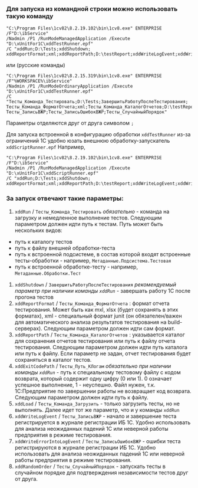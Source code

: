 ### Для запуска из командной строки можно использовать такую команду 
```
"C:\Program Files\1cv82\8.2.19.102\bin\1cv8.exe" ENTERPRISE /F"D:\ibService" 
/Nadmin /P1 /RunModeManagedApplication /Execute "D:\xUnitFor1C\xddTestRunner.epf"
/C "xddRun;D:\Tests;xddShutdown;
xddReportFormat;xml;xddReportPath;D:\testReport;xddWriteLogEvent;xddWriteErrorIntoLogEvent;xddRandomOrder" 
```
или (русские команды)
```
"C:\Program Files\1cv82\8.2.15.319\bin\1cv8.exe" ENTERPRISE /F"%WORKSPACE%\ibService" 
/Nadmin /P1 /RunModeOrdinaryApplication /Execute "D:\xUnitFor1C\xddTestRunner.epf"
/C "Тесты_Команда_Тестировать;D:\Tests;ЗавершитьРаботуПослеТестирования;
Тесты_Команда_ФорматОтчета;xml;Тесты_Команда_КаталогОтчетов;D:\testReport;
Тесты_ЗаписьВЖР;Тесты_ЗаписьОшибокВЖР;Тесты_СлучайныйПорядок" 
```

Параметры отделяются друг от друга символом `;`

Для запуска встроенной в конфигурацию обработки `xddTestRunner` из-за ограничений 1С удобно юзать внешнюю обработку-запускатель `xddScriptRunner.epf`
Например, 
```
"C:\Program Files\1cv82\8.2.19.102\bin\1cv8.exe" ENTERPRISE /F"D:\ibService" 
/Nadmin /P1 /RunModeManagedApplication /Execute "D:\xUnitFor1C\xddScriptRunner.epf"
/C "xddRun;D:\Tests;xddShutdown;
xddReportFormat;xml;xddReportPath;D:\testReport;xddWriteLogEvent;xddWriteErrorIntoLogEvent;xddRandomOrder" 
```
### За запуск отвечают такие параметры: 
1. `xddRun` / `Тесты_Команда_Тестировать` *обязательно* - команда на загрузку и немедленное выполнение тестов. Следующим параметром должен идти путь к тестам. Путь может быть нескольких видов:
  * путь к каталогу тестов
  * путь к файлу внешней обработки-теста
  * путь к встроенной подсистеме, в состав которой входят встроенные тесты-обработки - например, `Метаданные.Подсистема.Тестовая`
  * путь к встроенной обработке-тесту - например, `Метаданные.Обработки.Тест`
1. `xddShutdown` / `ЗавершитьРаботуПослеТестирования` *рекомендуемый параметр при наличии команды `xddRun`* - завершать работу 1С после прогона тестов 
1. `xddReportFormat` / `Тесты_Команда_ФорматОтчета` : формат отчета тестирования. Может быть как mxl, xlsx (будет сохранять в этих форматах), xml - специальный формат junit (он обязателен/важен для автоматического анализа результатов тестирования на build-серверах). Следующим параметром должен идти сам формат.
1. `xddReportPath` / `Тесты_Команда_КаталогОтчетов` : указывается каталог для сохранения отчетов тестирования или путь к файлу отчета тестирования. Следующим параметром должен идти путь каталога или путь к файлу. Если параметр не задан, отчет тестирования будет сохраняться в каталог тестов.
1. `xddExitCodePath` / `Тесты_Путь_КЛогам` *обязательно при наличии команды `xddRun`* - путь к специальному тестовому файлу с кодом возврата, который содержит одну цифру (0 или 1). 0 означает успешное выполнение, 1 - неуспешно. Файл нужен, т.к. 1С:Предприятие по завершении работы не возвращает код возврата. Следующим параметром должен идти путь к файлу.
1. `xddLoad` / `Тесты_Команда_Загрузить` - только загрузить тесты, но не выполнять. Далее идет тот же параметр, что и у команды `xddRun`
1. `xddWriteLogEvent` / `Тесты_ЗаписьВЖР` - начало и завершение теста регистрируется в журнале регистрации ИБ 1С. Удобно использовать для анализа неожиданных падений 1С или неверной работы предприятия в режиме тестирования.
1. `xddWriteErrorIntoLogEvent` / `Тесты_ЗаписьОшибокВЖР` - ошибки теста регистрируются в журнале регистрации ИБ 1С. Удобно использовать для анализа неожиданных падений 1С или неверной работы предприятия в режиме тестирования.
1. `xddRandomOrder` / `Тесты_СлучайныйПорядок` - запускать тесты в случайном порядке для подтверждения независимости тестов друг от друга.